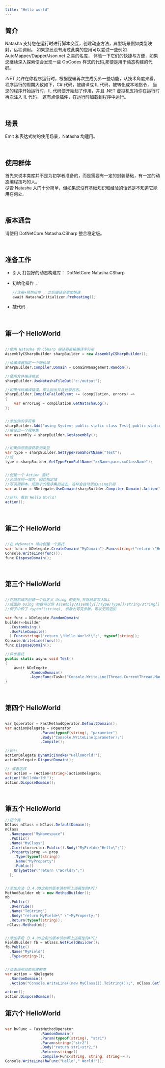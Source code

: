 ```yaml
---
title: "Hello world"
---
```


## 简介

Natasha 支持您在运行时进行脚本交互，创建动态方法，典型场景例如类型映射，远程调用。
如果您还没有用过此类的应用可以尝试一些例如 AutoMapper/Dapper/Json.net 之类的名库，
体验一下它们的快捷与方便，如果您继续深入探索便会发现一些 OpCodes 样式的代码,那便是用于动态构建的代码。

.NET 允许在你程序运行时，根据逻辑再次生成另外一些功能，从技术角度来看，
程序运行的周期大致如下，C# 代码，被编译成 IL 代码，被转化成本地指令，
当您的程序开始运行时，IL 代码便开始起了作用，并且 .NET 虚拟机支持你在运行时再次注入 IL 代码，
这有点像插件，在运行时加载到程序中运行。

<br/>

## 场景

Emit 和表达式树的使用场景，Natasha 均适用。

<br/>

## 使用群体

首先来说本类库并不是为初学者准备的，而是需要有一定的封装基础，有一定的动态编程技巧的人。  
尽管 Natasha 入门十分简单，但如果您没有基础知识和经验的话还是不知道它能用在何处。

<br/>

## 版本通告

请使用 DotNetCore.Natasha.CSharp 整合稳定版。

<br/>

## 准备工作

- 引入 打包好的动态构建库： DotNetCore.Natasha.CSharp

- 初始化操作：

  ```cs
  //注册+预热组件 , 之后编译会更加快速
  await NatashaInitializer.Preheating();
  ```

- 敲代码

<br/>

## 第一个 HelloWorld

```cs

//使用 Natasha 的 CSharp 编译器直接编译字符串
AssemblyCSharpBuilder sharpBuilder = new AssemblyCSharpBuilder();

//给编译器指定一个随机域
sharpBuilder.Compiler.Domain = DomainManagement.Random();

//使用文件编译模式
sharpBuilder.UseNatashaFileOut("c:/output");

//如果代码编译错误，那么抛出并且记录日志。
sharpBuilder.CompileFailedEvent += (compilation, errors) =>
{
    var errorLog = compilation.GetNatashaLog();
};


//添加你的字符串
sharpBuilder.Add("using System; public static class Test{ public static void Show(){ Console.WriteLine(\"Hello World!\");}}");
//编译出一个程序集
var assembly = sharpBuilder.GetAssembly();


//如果你想直接获取到类型
var type = sharpBuilder.GetTypeFromShortName("Test");
//或
type = sharpBuilder.GetTypeFromFullName("xxNamespace.xxClassName");


//创建一个 Action 委托
//必须在同一域内，因此指定域
//写调用脚本，把刚才的程序集扔进去，这样会自动添加using引用
var action = NDelegate.UseDomain(sharpBuilder.Compiler.Domain).Action("Test.Show();", assembly);

//运行，看到 Hello World!
action();

```

<br/>

## 第二个 HelloWorld

```cs

//在 MyDomain 域内创建一个委托
var func = NDelegate.CreateDomain("MyDomain").Func<string>("return \"Hello World!\";");
Console.WriteLine(func());
func.DisposeDomain();

```

<br/>

## 第三个 HelloWorld

```cs

//在随机域内创建一个自定义 Using 的委托,并将结果写入DLL
//后面的 Using 参数可以传 Assembly/Assembly[]/Type/Type[]/string/string[]
//例子中传了 typeof(string), 参数为可变参数，可以无限追加

var func = NDelegate.RandomDomain(
builder=>builder
  .CustomUsing()
  .UseFileCompile()
  ).Func<string>("return \"Hello World!\";", typeof(string));
Console.WriteLine(func());
func.DisposeDomain();

```

```cs
//异步委托
public static async void Test()
{
    await NDelegate
           .RandomDomain()
           .AsyncFunc<Task>("Console.WriteLine(Thread.CurrentThread.ManagedThreadId);")();
}
```

<br/>

## 第四个 HelloWorld

```cs

var @operator = FastMethodOperator.DefaultDomain();
var actionDelegate = @operator
                .Param(typeof(string), "parameter")
                .Body("Console.WriteLine(parameter);")
                .Compile();

//运行
actionDelegate.DynamicInvoke("HelloWorld!");
actionDelegate.DisposeDomain();

// 或者这样
var action = (Action<string>)actionDelegate;
action("HelloWorld!");
action.DisposeDomain();
```

<br/>

## 第五个 HelloWorld

```cs
//起个类
NClass nClass = NClass.DefaultDomain();
nClass
  .Namespace("MyNamespace")
  .Public()
  .Name("MyClass")
  .Ctor(ctor=>ctor.Public().Body("MyField=\"Hello\";"))
  .Property(prop => prop
    .Type(typeof(string))
    .Name("MyProperty")
    .Public()
    OnlyGetter("return \"World!\";")
  );


//添加方法（3.4.00之前的版本请参照上述属性的API）
MethodBuilder mb = new MethodBuilder();
mb
  .Public()
  .Override()
  .Name("ToString")
  .Body("return MyField+\" \"+MyProperty;")
  .Return(typeof(string));
 nClass.Method(mb);


//添加字段（3.4.00之前的版本请参照上述属性的API）
FieldBuilder fb = nClass.GetFieldBuilder();
fb.Public()
  .Name("MyField")
  .Type<string>();


//动态调用动态创建的类
var action = NDelegate
  .RandomDomain()
  .Action("Console.WriteLine((new MyClass()).ToString());", nClass.GetType());

action();
action.DisposeDomain();
```

## 第六个 HelloWorld

```cs

var hwFunc = FastMethodOperator
                .RandomDomain()
                .Param(typeof(string), "str1")
                .Param<string>("str2")
                .Body("return str1+str2;")
                .Return<string>()
                .Compile<Func<string, string, string>>();
Console.WriteLine(hwFunc("Hello"," World!"));

```
